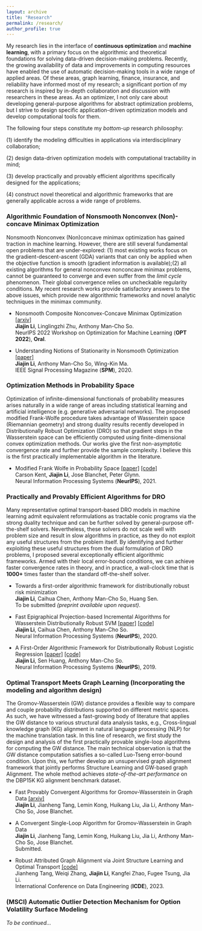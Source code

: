 ```yaml
---
layout: archive
title: "Research"
permalink: /research/
author_profile: true
---
```


My research lies in the interface of **continuous optimization** and **machine learning**, with a primary focus on the algorithmic and theoretical foundations for solving data-driven decision-making problems. Recently, the growing availability of data and improvements in computing resources have enabled the use of automatic decision-making tools in a wide range of applied areas. Of these areas, graph learning, finance, insurance, and reliability have informed most of my research; a significant portion of my research is inspired by in-depth collaboration and discussion with researchers in these areas. As an optimizer, I not only care about developing general-purpose algorithms for abstract optimization problems, but I  strive to design specific application-driven optimization models and develop computational tools for them. 

The following four steps constitute my  *bottom-up* research philosophy: 

(1) identify the modeling difficulties in  applications via interdisciplinary collaboration; 

(2) design data-driven optimization models with  computational tractability in mind;

(3) develop practically and provably efficient algorithms specifically designed for the applications;

(4) construct novel theoretical and algorithmic frameworks that are generally applicable across a wide range of problems. 



### Algorithmic Foundation of Nonsmooth Nonconvex (Non)-concave Minimax Optimization

Nonsmooth Nonconvex (Non)concave minimax optimization has gained traction in machine learning.  However, there are still several fundamental open problems that are under-explored:  (1) most existing works focus on the gradient-descent-ascent (GDA) variants that can only be applied when the objective function is smooth (gradient information is available);(2)  all existing algorithms for general nonconvex nonconcave minimax problems, cannot be guaranteed to converge and even suffer from the *limit cycle* phenomenon. Their global convergence relies on uncheckable regularity conditions. My recent research works provide satisfactory answers to the above issues, which provide new algorithmic frameworks and novel analytic techniques in the minimax community. 

- Nonsmooth Composite Nonconvex-Concave Minimax Optimization [[arxiv]](https://arxiv.org/abs/2209.10825) <br>
  **Jiajin Li**, Linglingzhi Zhu, Anthony Man-Cho So. <br>
  NeurIPS 2022 Workshop on Optimization for Machine Learning (**OPT 2022**), **Oral**.

- Understanding Notions of Stationarity in Nonsmooth Optimization [[paper]](https://ieeexplore.ieee.org/document/9186389) <br>
   **Jiajin Li**, Anthony Man-Cho So, Wing-Kin Ma. <br>IEEE Signal Processing Magazine (**SPM**), 2020. 

  

### Optimization Methods in Probability Space

Optimization of infinite-dimensional functionals of probability measures arises naturally in a wide range of areas including statistical learning and artificial intelligence (e.g. generative adversarial networks). The proposed modified Frank-Wolfe procedure takes advantage of Wasserstein space (Riemannian geometry) and strong duality results recently developed in Distributionally Robust Optimization (DRO) so that gradient steps in the Wasserstein space can be efficiently computed using finite-dimensional convex optimization methods. Our works give the first non-asymptotic convergence rate and further provide the sample complexity. I believe this is the first practically implementable algorithm in the literature.

- Modified Frank Wolfe in Probability Space [[paper]](https://proceedings.neurips.cc/paper/2021/hash/79121bb953a3bd47c076f20234bafd2e-Abstract.html) [[code]]() <br>
  Carson Kent, **Jiajin Li**, Jose Blanchet, Peter Glynn. <br>
  Neural Information Processing Systems (**NeurIPS**), 2021. 
  
  

### Practically and Provably Efficient Algorithms for DRO

Many representative optimal transport-based DRO models in machine learning admit equivalent reformulations as tractable conic programs via the strong duality technique and can be further solved by general-purpose off-the-shelf solvers. Nevertheless, these solvers do not scale well with problem size and result in slow algorithms in practice, as they do not exploit any useful structures from the problem itself. 
By identifying and further exploiting these useful structures from the dual formulation of DRO problems, I proposed several exceptionally efficient algorithmic frameworks. Armed with their local error-bound conditions, we can achieve faster convergence rates in theory, and in practice, a wall-clock time that is  **1000+** times faster than the standard off-the-shelf solver.

- Towards a first-order algorithmic framework for distributionally robust risk minimization <br>
  **Jiajin Li**, Caihua Chen, Anthony Man-Cho So, Huang Sen. <br>
  To be submitted *(preprint available upon request)*.

- Fast Epigraphical Projection-based Incremental Algorithms for Wasserstein Distributionally Robust SVM [[paper]](https://arxiv.org/abs/2010.12865) [[code]]() <br>
  **Jiajin Li**, Caihua Chen, Anthony Man-Cho So. <br>
  Neural Information Processing Systems (**NeurIPS**), 2020.
  
- A First-Order Algorithmic Framework for  Distributionally Robust Logistic Regression  [[paper]](https://arxiv.org/abs/1910.12778) [[code]](https://github.com/gerrili1996/DRLR_NIPS2019_exp)<br>
  **Jiajin Li**, Sen Huang, Anthony Man-Cho So. <br>
  Neural Information Processing Systems (**NeurIPS**), 2019. 
  
  

### Optimal Transport Meets Graph Learning (Incorporating the modeling and algorithm design)

The Gromov-Wasserstein (GW) distance provides a flexible way to compare and couple probability distributions supported on different metric spaces. As such, we have witnessed a fast-growing body of literature that applies the GW distance to various structural data analysis tasks, e.g., Cross-lingual knowledge graph (KG)  alignment in natural language processing (NLP) for the machine translation task. In this line of research, we first study the design and analysis of the first practically provable single-loop algorithms for computing the GW distance. The main technical observation is that the GW distance computation satisfies a so-called Luo-Tseng error-bound condition.  Upon this, we further develop an unsupervised graph alignment framework that jointly performs Structure Learning and GW-based graph Alignment. The whole method achieves *state-of-the-art performance* on the DBP15K KG alignment benchmark dataset. 

- Fast Provably Convergent Algorithms for Gromov-Wasserstein in Graph Data [[arxiv]](https://arxiv.org/abs/2205.08115) <br>
  **Jiajin Li**,  Jianheng Tang, Lemin Kong, Huikang Liu,  Jia Li, Anthony Man-Cho So, Jose Blanchet. <br>
  
- A Convergent Single-Loop Algorithm for Gromov-Wasserstein in Graph Data  <br>
  **Jiajin Li**,  Jianheng Tang, Lemin Kong, Huikang Liu,  Jia Li, Anthony Man-Cho So, Jose Blanchet. <br>
  Submitted. 

- Robust Attributed Graph Alignment via Joint Structure Learning and Optimal Transport [[code]](https://github.com/squareRoot3/SLOTAlign)<br>
  Jianheng Tang, Weiqi Zhang,  **Jiajin Li**,  Kangfei Zhao, Fugee Tsung, Jia Li. <br>
  International Conference on Data Engineering  (**ICDE**), 2023.



### (MSCI) Automatic Outlier Detection Mechanism for Option Volatility Surface Modeling

*To be continued...*

